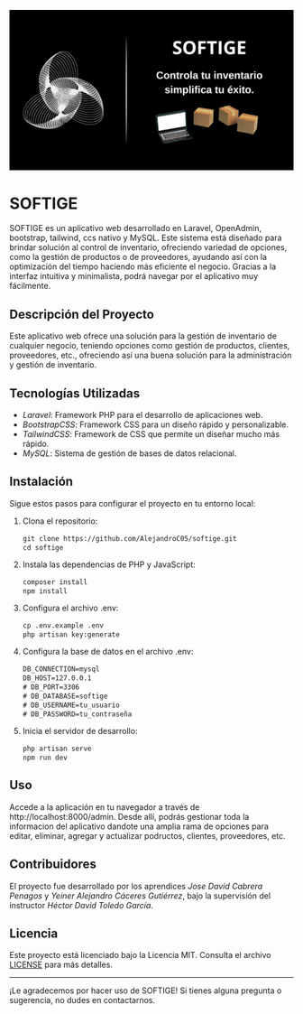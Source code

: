 <p align="center">
  <img src="./public/images/readme.png" alt="Logo">
</p>

# SOFTIGE


SOFTIGE es un aplicativo web desarrollado en Laravel, OpenAdmin, bootstrap, tailwind, ccs nativo y MySQL. Este sistema está diseñado para brindar solución al control de inventario, ofreciendo variedad de opciones, como la gestión de productos o de proveedores, ayudando así con la optimización del tiempo haciendo más eficiente el negocio.
Gracias a la interfaz intuitiva y minimalista, podrá navegar por el aplicativo muy fácilmente.

## Descripción del Proyecto

Este aplicativo web ofrece una solución para la gestión de inventario de cualquier negocio, teniendo opciones como gestión de productos, clientes, proveedores, etc., ofreciendo así una buena solución para la administración y gestión de inventario. 

## Tecnologías Utilizadas

- *Laravel*: Framework PHP para el desarrollo de aplicaciones web.
- *BootstrapCSS*: Framework CSS para un diseño rápido y personalizable.
- *TailwindCSS*: Framework de CSS que permite un diseñar mucho más rápido.
- *MySQL*: Sistema de gestión de bases de datos relacional.

## Instalación

Sigue estos pasos para configurar el proyecto en tu entorno local:

1. Clona el repositorio:
   ```
   git clone https://github.com/AlejandroC05/softige.git
   cd softige
   ```
   

3. Instala las dependencias de PHP y JavaScript:
   ```
   composer install
   npm install
   ```
   

5. Configura el archivo .env:
   ```
   cp .env.example .env
   php artisan key:generate
   ```
   

7. Configura la base de datos en el archivo .env:
   ```
   DB_CONNECTION=mysql
   DB_HOST=127.0.0.1
   # DB_PORT=3306
   # DB_DATABASE=softige
   # DB_USERNAME=tu_usuario
   # DB_PASSWORD=tu_contraseña
   ```
   

9. Inicia el servidor de desarrollo:
   ```
   php artisan serve
   npm run dev
   ```
   

## Uso

Accede a la aplicación en tu navegador a través de http://localhost:8000/admin. Desde allí, podrás gestionar toda la informacion del aplicativo dandote una amplia rama de opciones para editar, eliminar, agregar y actualizar podructos, clientes, proveedores, etc.

## Contribuidores

El proyecto fue desarrollado por los aprendices *Jose David Cabrera Penagos* y *Yeiner Alejandro Cáceres Gutiérrez*, bajo la supervisión del instructor *Héctor David Toledo García*.

## Licencia

Este proyecto está licenciado bajo la Licencia MIT. Consulta el archivo [LICENSE](LICENSE) para más detalles.

---

¡Le agradecemos por hacer uso de SOFTIGE! Si tienes alguna pregunta o sugerencia, no dudes en contactarnos.